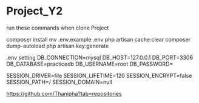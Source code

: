 # Project_Y2
 
run these commands when clone Project

composer install
mv .env.example .env
php artisan cache:clear
composer dump-autoload
php artisan key:generate

.env setting
DB_CONNECTION=mysql
DB_HOST=127.0.0.1
DB_PORT=3306
DB_DATABASE=practicedb
DB_USERNAME=root
DB_PASSWORD=

SESSION_DRIVER=file
SESSION_LIFETIME=120
SESSION_ENCRYPT=false
SESSION_PATH=/
SESSION_DOMAIN=null

https://github.com/Thanipha?tab=repositories
